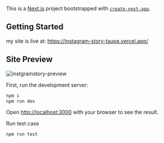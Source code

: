 This is a [Next.js](https://nextjs.org/) project bootstrapped with [`create-next-app`](https://github.com/vercel/next.js/tree/canary/packages/create-next-app).

## Getting Started

my site is live at: https://instagram-story-taupe.vercel.app/

## Site Preview
![instgramstory-preview](https://github.com/khans5854/instagram-story/assets/77222783/7fdf0c30-33a1-4c60-b914-93b983eb3d8f)


First, run the development server:

```bash
npm i
npm run dev
```

Open [http://localhost:3000](http://localhost:3000) with your browser to see the result.

Run test case
```base
npm run test
```
